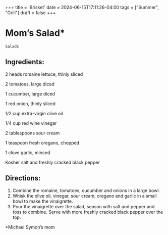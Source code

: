 +++
title = 'Brisket'
date = 2024-06-15T17:11:26-04:00
tags = ["Summer", "Grill"]
draft = false
+++
# Mom’s Salad*

`Salads`

## **Ingredients:**

2 heads romaine lettuce, thinly sliced

2 tomatoes, large diced

1 cucumber, large diced 

1 red onion, thinly sliced

1/2 cup extra-virgin olive oil 

1/4 cup red wine vinegar 

2 tablespoons sour cream 

1 teaspoon fresh oregano, chopped

1 clove garlic, minced 

Kosher salt and freshly cracked black pepper 

## **Directions:**

1. Combine the romaine, tomatoes, cucumber and onions in a large bowl.
2. Whisk the olive oil, vinegar, sour cream, oregano and garlic in a small bowl to make the vinaigrette.
3. Pour the vinaigrette over the salad, season with salt and pepper and toss to combine. Serve with more freshly cracked black pepper over the top.

*Michael Symon’s mom
